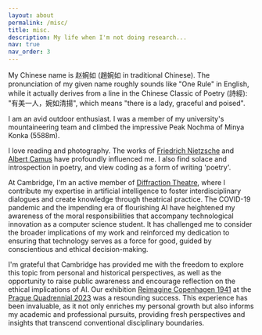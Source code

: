 ```yaml
---
layout: about
permalink: /misc/
title: misc.
description: My life when I'm not doing research...
nav: true
nav_order: 3
---
```


My Chinese name is 赵婉如 (趙婉如 in traditional Chinese). The pronunciation of my given name roughly sounds like "One Rule" in English, while it actually derives from a line in the Chinese Classic of Poetry (詩經): "有美一人，婉如清揚", which means "there is a lady, graceful and poised".

I am an avid outdoor enthusiast. I was a member of my university's mountaineering team and climbed the impressive Peak Nochma of Minya Konka (5588m). 

I love reading and photography. The works of [Friedrich Nietzsche](https://en.wikipedia.org/wiki/Friedrich_Nietzsche) and [Albert Camus](https://en.wikipedia.org/wiki/Albert_Camus) have profoundly influenced me. I also find solace and introspection in poetry, and view coding as a form of writing 'poetry'. 

At Cambridge, I'm an active member of [Diffraction Theatre](www.diffractiontheatre.com/programme), where I contribute my expertise in artificial intelligence to foster interdisciplinary dialogues and create knowledge through theatrical practice. The COVID-19 pandemic and the impending era of flourishing AI have heightened my awareness of the moral responsibilities that accompany technological innovation as a computer science student. It has challenged me to consider the broader implications of my work and reinforced my dedication to ensuring that technology serves as a force for good, guided by conscientious and ethical decision-making.

I'm grateful that Cambridge has provided me with the freedom to explore this topic from personal and historical perspectives, as well as the opportunity to raise public awareness and encourage reflection on the ethical implications of AI. Our exhibition [Reimagine Copenhagen 1941](https://pq.cz/pq-2023-info/projects-2023/pq-studio/pq-studio-stage/reimagine-copenhagen-1941-diffraction-theatre/) at the [Prague Quadrennial 2023](https://pq.cz/) was a resounding success. This experience has been invaluable, as it not only enriches my personal growth but also informs my academic and professional pursuits, providing fresh perspectives and insights that transcend conventional disciplinary boundaries.